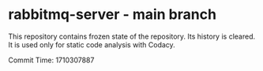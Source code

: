 # rabbitmq-server - main branch

This repository contains frozen state of the repository.
Its history is cleared. It is used only for static code
analysis with Codacy.

Commit Time: 1710307887